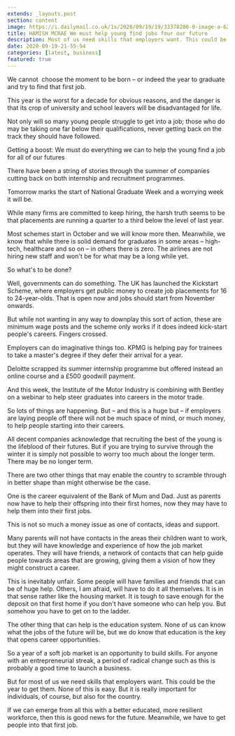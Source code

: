 ```yaml
---
extends: _layouts.post
section: content
image: https://i.dailymail.co.uk/1s/2020/09/19/19/33378200-0-image-a-62_1600539929026.jpg 
title: HAMISH MCRAE We must help young find jobs four our future 
description: Most of us need skills that employers want. This could be the year to get them. None of this is easy. It is really important for individuals, of course, but also for the country. 
date: 2020-09-19-21-55-54 
categories: [latest, business] 
featured: true 
--- 
```

We cannot  choose the moment to be born – or indeed the year to graduate and try to find that first job. 

This year is the worst for a decade for obvious reasons, and the danger is that its crop of university and school leavers will be disadvantaged for life. 

Not only will so many young people struggle to get into a job; those who do may be taking one far below their qualifications, never getting back on the track they should have followed. 

Getting a boost: We must do everything we can to help the young find a job for all of our futures

There have been a string of stories through the summer of companies cutting back on both internship and recruitment programmes. 

Tomorrow marks the start of National Graduate Week and a worrying week it will be. 

While many firms are committed to keep hiring, the harsh truth seems to be that placements are running a quarter to a third below the level of last year. 

Most schemes start in October and we will know more then. Meanwhile, we know that while there is solid demand for graduates in some areas – high-tech, healthcare and so on – in others there is zero. The airlines are not hiring new staff and won't be for what may be a long while yet. 

So what's to be done? 

Well, governments can do something. The UK has launched the Kickstart Scheme, where employers get public money to create job placements for 16 to 24-year-olds. That is open now and jobs should start from November onwards. 

But while not wanting in any way to downplay this sort of action, these are minimum wage posts and the scheme only works if it does indeed kick-start people's careers. Fingers crossed. 

Employers can do imaginative things too. KPMG is helping pay for trainees to take a master's degree if they defer their arrival for a year. 

Deloitte scrapped its summer internship programme but offered instead an online course and a £500 goodwill payment. 

And this week, the Institute of the Motor Industry is combining with Bentley on a webinar to help steer graduates into careers in the motor trade. 

So lots of things are happening. But – and this is a huge but – if employers are laying people off there will not be much space of mind, or much money, to help people starting into their careers. 

All decent companies acknowledge that recruiting the best of the young is the lifeblood of their futures. But if you are trying to survive through the winter it is simply not possible to worry too much about the longer term. There may be no longer term. 

There are two other things that may enable the country to scramble through in better shape than might otherwise be the case. 

One is the career equivalent of the Bank of Mum and Dad. Just as parents now have to help their offspring into their first homes, now they may have to help them into their first jobs. 

This is not so much a money issue as one of contacts, ideas and support. 

Many parents will not have contacts in the areas their children want to work, but they will have knowledge and experience of how the job market operates. They will have friends, a network of contacts that can help guide people towards areas that are growing, giving them a vision of how they might construct a career. 

This is inevitably unfair. Some people will have families and friends that can be of huge help. Others, I am afraid, will have to do it all themselves. It is in that sense rather like the housing market. It is tough to save enough for the deposit on that first home if you don't have someone who can help you. But somehow you have to get on to the ladder. 

The other thing that can help is the education system. None of us can know what the jobs of the future will be, but we do know that education is the key that opens career opportunities. 

So a year of a soft job market is an opportunity to build skills. For anyone with an entrepreneurial streak, a period of radical change such as this is probably a good time to launch a business. 

But for most of us we need skills that employers want. This could be the year to get them. None of this is easy. But it is really important for individuals, of course, but also for the country. 

If we can emerge from all this with a better educated, more resilient workforce, then this is good news for the future. Meanwhile, we have to get people into that first job.

